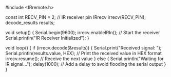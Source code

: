 #include <IRremote.h>

const int RECV_PIN = 2; // IR receiver pin
IRrecv irrecv(RECV_PIN);
decode_results results;

void setup() {
  Serial.begin(9600);
  irrecv.enableIRIn(); // Start the receiver
  Serial.println("IR Receiver Initialized");
}

void loop() {
  if (irrecv.decode(&results)) {
    Serial.print("Received signal: ");
    Serial.println(results.value, HEX); // Print the received value in HEX format
    irrecv.resume(); // Receive the next value
  } else {
    Serial.println("Waiting for IR signal...");
    delay(1000); // Add a delay to avoid flooding the serial output
  }
}
